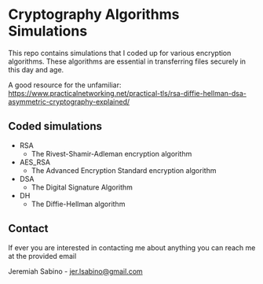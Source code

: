 # Cryptography Algorithms Simulations 

This repo contains simulations that I coded up for various encryption algorithms.
These algorithms are essential in transferring files securely in this day and age.

A good resource for the unfamiliar: https://www.practicalnetworking.net/practical-tls/rsa-diffie-hellman-dsa-asymmetric-cryptography-explained/

## Coded simulations
- RSA
  - The Rivest-Shamir-Adleman encryption algorithm
- AES_RSA
  - The Advanced Encryption Standard encryption algorithm 
- DSA
  - The Digital Signature Algorithm
- DH
  - The Diffie-Hellman algorithm   

## Contact

If ever you are interested in contacting me about anything you can reach me at the provided email

Jeremiah Sabino - jer.lsabino@gmail.com

